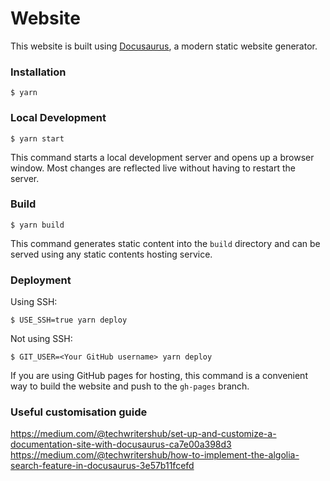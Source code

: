 # Website

This website is built using [Docusaurus](https://docusaurus.io/), a modern static website generator.

### Installation

```
$ yarn
```

### Local Development

```
$ yarn start
```

This command starts a local development server and opens up a browser window. Most changes are reflected live without having to restart the server.

### Build

```
$ yarn build
```

This command generates static content into the `build` directory and can be served using any static contents hosting service.

### Deployment

Using SSH:

```
$ USE_SSH=true yarn deploy
```

Not using SSH:

```
$ GIT_USER=<Your GitHub username> yarn deploy
```

If you are using GitHub pages for hosting, this command is a convenient way to build the website and push to the `gh-pages` branch.


### Useful customisation guide

https://medium.com/@techwritershub/set-up-and-customize-a-documentation-site-with-docusaurus-ca7e00a398d3
https://medium.com/@techwritershub/how-to-implement-the-algolia-search-feature-in-docusaurus-3e57b11fcefd